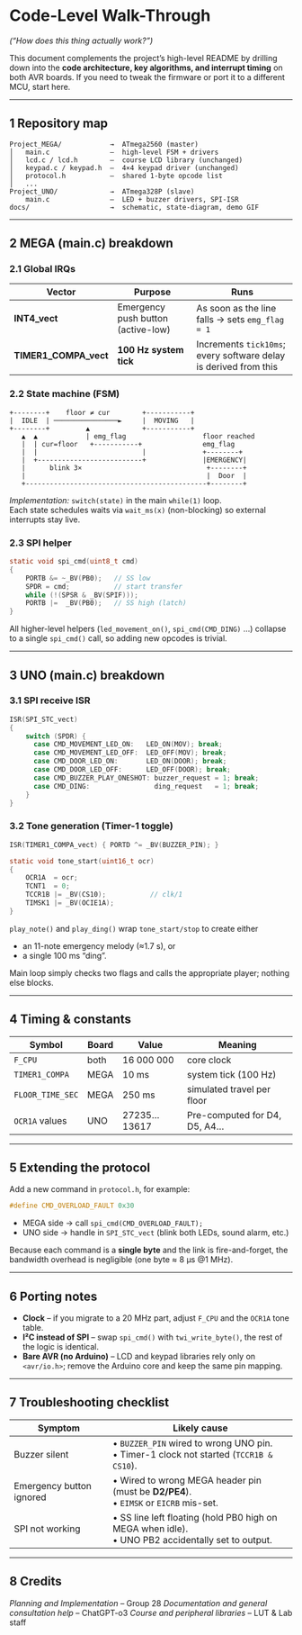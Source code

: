 # Code-Level Walk-Through

_(“How does this thing actually work?”)_

This document complements the project’s high-level README by drilling down into the **code architecture, key algorithms, and interrupt timing** on both AVR boards. If you need to tweak the firmware or port it to a different MCU, start here.

---

## 1 Repository map

```
Project_MEGA/            →  ATmega2560 (master)
│   main.c               –  high-level FSM + drivers
│   lcd.c / lcd.h        –  course LCD library (unchanged)
│   keypad.c / keypad.h  –  4×4 keypad driver (unchanged)
│   protocol.h           –  shared 1-byte opcode list
│   ...
Project_UNO/             →  ATmega328P (slave)
    main.c               –  LED + buzzer drivers, SPI-ISR
docs/                    →  schematic, state-diagram, demo GIF
```

---

## 2 MEGA (main.c) breakdown

### 2.1 Global IRQs

| Vector                | Purpose                            | Runs                                                             |
| --------------------- | ---------------------------------- | ---------------------------------------------------------------- |
| **INT4_vect**         | Emergency push button (active-low) | As soon as the line falls → sets `emg_flag = 1`                  |
| **TIMER1_COMPA_vect** | **100 Hz system tick**             | Increments `tick10ms`; every software delay is derived from this |

### 2.2 State machine (FSM)

```text
+--------+    floor ≠ cur        +-----------+
|  IDLE  | ────────────────►     |  MOVING   |
+--------+         ▲             +-----------+
   ▲  ▲            | emg_flag                   floor reached
   |  | cur=floor   +-----------+               emg_flag
   |  |                          |              +--------+
   |  +--------------------------+              |EMERGENCY|
   |      blink 3×                               +--------+
   |                                             |  Door  |
   +---------------------------------------------+--------+
```

_Implementation:_ `switch(state)` in the main `while(1)` loop.  
Each state schedules waits via `wait_ms(x)` (non-blocking) so external interrupts stay live.

### 2.3 SPI helper

```c
static void spi_cmd(uint8_t cmd)
{
    PORTB &= ~_BV(PB0);   // SS low
    SPDR = cmd;           // start transfer
    while (!(SPSR & _BV(SPIF)));
    PORTB |=  _BV(PB0);   // SS high (latch)
}
```

All higher-level helpers (`led_movement_on()`, `spi_cmd(CMD_DING)` …) collapse to a single `spi_cmd()` call, so adding new opcodes is trivial.

---

## 3 UNO (main.c) breakdown

### 3.1 SPI receive ISR

```c
ISR(SPI_STC_vect)
{
    switch (SPDR) {
      case CMD_MOVEMENT_LED_ON:   LED_ON(MOV); break;
      case CMD_MOVEMENT_LED_OFF:  LED_OFF(MOV); break;
      case CMD_DOOR_LED_ON:       LED_ON(DOOR); break;
      case CMD_DOOR_LED_OFF:      LED_OFF(DOOR); break;
      case CMD_BUZZER_PLAY_ONESHOT: buzzer_request = 1; break;
      case CMD_DING:                ding_request   = 1; break;
    }
}
```

### 3.2 Tone generation (Timer-1 toggle)

```c
ISR(TIMER1_COMPA_vect) { PORTD ^= _BV(BUZZER_PIN); }

static void tone_start(uint16_t ocr)
{
    OCR1A  = ocr;
    TCNT1  = 0;
    TCCR1B |= _BV(CS10);           // clk/1
    TIMSK1 |= _BV(OCIE1A);
}
```

`play_note()` and `play_ding()` wrap `tone_start/stop` to create either

- an 11-note emergency melody (≈1.7 s), or
- a single 100 ms “ding”.

Main loop simply checks two flags and calls the appropriate player; nothing else blocks.

---

## 4 Timing & constants

| Symbol           | Board | Value       | Meaning                      |
| ---------------- | ----- | ----------- | ---------------------------- |
| `F_CPU`          | both  | 16 000 000  | core clock                   |
| `TIMER1_COMPA`   | MEGA  | 10 ms       | system tick (100 Hz)         |
| `FLOOR_TIME_SEC` | MEGA  | 250 ms      | simulated travel per floor   |
| `OCR1A` values   | UNO   | 27235…13617 | Pre-computed for D4, D5, A4… |

---

## 5 Extending the protocol

Add a new command in `protocol.h`, for example:

```c
#define CMD_OVERLOAD_FAULT 0x30
```

- MEGA side → call `spi_cmd(CMD_OVERLOAD_FAULT);`
- UNO side → handle in `SPI_STC_vect` (blink both LEDs, sound alarm, etc.)

Because each command is a **single byte** and the link is fire-and-forget, the bandwidth overhead is negligible (one byte ≈ 8 µs @1 MHz).

---

## 6 Porting notes

- **Clock** – if you migrate to a 20 MHz part, adjust `F_CPU` and the `OCR1A` tone table.
- **I²C instead of SPI** – swap `spi_cmd()` with `twi_write_byte()`, the rest of the logic is identical.
- **Bare AVR (no Arduino)** – LCD and keypad libraries rely only on `<avr/io.h>`; remove the Arduino core and keep the same pin mapping.

---

## 7 Troubleshooting checklist

| Symptom                  | Likely cause                                                                                        |
| ------------------------ | --------------------------------------------------------------------------------------------------- |
| Buzzer silent            | • `BUZZER_PIN` wired to wrong UNO pin.<br>• Timer-1 clock not started (`TCCR1B & CS10`).            |
| Emergency button ignored | • Wired to wrong MEGA header pin (must be **D2/PE4**).<br>• `EIMSK` or `EICRB` mis-set.             |
| SPI not working          | • SS line left floating (hold PB0 high on MEGA when idle).<br>• UNO PB2 accidentally set to output. |

---

## 8 Credits

_Planning and Implementation_ – Group 28
_Documentation and general consultation help_ – ChatGPT-o3
_Course and peripheral libraries_ – LUT & Lab staff
